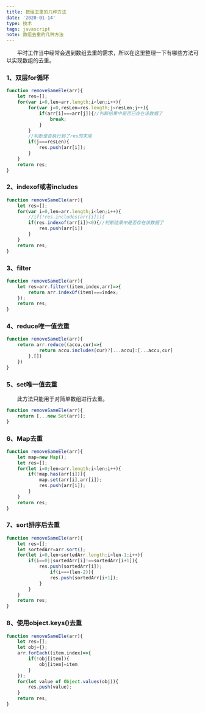 ```yaml
---
title: 数组去重的几种方法
date: '2020-01-14'
type: 技术
tags: javascript
note: 数组去重的几种方法
---
```

&#8195;&#8195;平时工作当中经常会遇到数组去重的需求，所以在这里整理一下有哪些方法可以实现数组的去重。

<h3>1、双层for循环</h3>

```js
function removeSameEle(arr){
    let res=[]; 
    for(var i=0,len=arr.length;i<len;i++){
        for(var j=0,resLen=res.length;j<resLen;j++){
            if(arr[i]===arr[j]){//判断结果中是否已存在该数据了
                break;
            }
        }
        //判断是否执行到了res的末尾
        if(j===resLen){
            res.push(arr[i]);
        }
    }
    return res;
}
```
<h3>2、indexof或者includes</h3>

```js       
function removeSameEle(arr){
    let res=[];
    for(var i=0,len=arr.length;i<len;i++){
        //if(!res.includes(arr[i])){
        if(res.indexof(arr[i])<0){//判断结果中是否存在该数据了
            res.push(arr[i])
        }
    }
    return res;
}
```

<h3>3、filter</h3>

```js
function removeSameEle(arr){
    let res=arr.filter((item,index,arr)=>{
        return arr.indexOf(item)===index;
    });
    return res;
}
```

<h3>4、reduce唯一值去重</h3>

```js       
function removeSameEle(arr){
    return arr.reduce((accu,cur)=>{
            return accu.includes(cur)?[...accu]:[...accu,cur]
        },[])
    })
}
```
<h3>5、set唯一值去重</h3>
&#8195;&#8195;此方法只能用于对简单数组进行去重。

```js
function removeSameEle(arr){
    return [...new Set(arr)];
}
```

<h3>6、Map去重</h3>  

```js
function removeSameEle(arr){
    let map=new Map();
    let res=[];
    for(let i=0;len=arr.length;i<len;i++){
        if(!map.has(arr[i])){
            map.set(arr[i],arr[i]);
            res.push(arr[i]);
        }
    }
    return res;
}
```

<h3>7、sort排序后去重</h3>

```js
function removeSameEle(arr){
    let res=[];
    let sortedArr=arr.sort();
    for(let i=0,len<sortedArr.length;i<len-1;i++){
        if(i==0||sortedArr[i]!==sortedArr[i+1]){
            res.push(sortedArr[i]);
                if(i===(len-2)){
                res.push(sortedArr[i+1]);
            }
        }
    }
    return res;
}
```

<h3>8、使用object.keys()去重</h3>

```js
function removeSameEle(arr){
    let res=[];
    let obj={};
    arr.forEach((item,index)=>{
        if(!obj[item]){
            obj[item]=item
        }
    });
    for(let value of Object.values(obj)){
        res.push(value);
    }
    return res;
}
```
